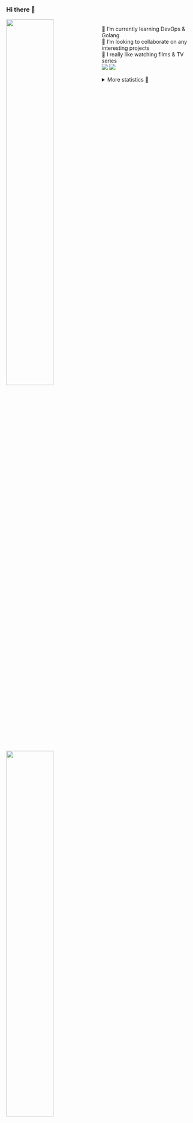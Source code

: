 ### Hi there 👋


[<img align="left" width="50%" src="https://github-readme-stats.vercel.app/api?username=rufusnufus&hide=issues&show_icons=true&count_private=true&theme=transparent&title_color=FF6F40&text_color=FBF9F8&icon_color=F48242&hide_border=true&hide_title=true#gh-dark-mode-only">](https://metrics.lecoq.io/rufusnufus#gh-dark-mode-only)
[<img align="left" width="50%" src="https://github-readme-stats.vercel.app/api?username=rufusnufus&hide=issues&show_icons=true&count_private=true&theme=transparent&title_color=FF6533&text_color=4D4644&icon_color=FF8038&hide_border=true&hide_title=true#gh-light-mode-only">](https://metrics.lecoq.io/rufusnufus#gh-light-mode-only)

<p>
  <br>
  🌱 I’m currently learning DevOps & Golang</br>
  👯 I’m looking to collaborate on any interesting projects</br>
  🎥 I really like watching films & TV series</br>
  <a href="https://linkedin.com/in/rufusnufus"><img src="https://img.shields.io/badge/linkedin-0077B5.svg?style=for-the-badge&logo=linkedin&logoColor=white"/></a>
  <a href="https://t.me/rufusnufus"><img src="https://img.shields.io/badge/-telegram-black?style=for-the-badge&color=blue&logo=telegram"/></a>
</p>

<p text-align="left">
<details>
  <summary>More statistics 👀</summary><br/>

<!--START_SECTION:waka-->
![Code Time](http://img.shields.io/badge/Code%20Time-522%20hrs%2021%20mins-blue)

![Profile Views](http://img.shields.io/badge/Profile%20Views-0-blue)

**I'm an Early 🐤** 

```text
🌞 Morning                8945 commits        ██████░░░░░░░░░░░░░░░░░░░   22.59 % 
🌆 Daytime                23342 commits       ███████████████░░░░░░░░░░   58.94 % 
🌃 Evening                6631 commits        ████░░░░░░░░░░░░░░░░░░░░░   16.74 % 
🌙 Night                  683 commits         ░░░░░░░░░░░░░░░░░░░░░░░░░   01.72 % 
```
📅 **I'm Most Productive on Monday** 

```text
Monday                   8096 commits        █████░░░░░░░░░░░░░░░░░░░░   20.44 % 
Tuesday                  7703 commits        █████░░░░░░░░░░░░░░░░░░░░   19.45 % 
Wednesday                7989 commits        █████░░░░░░░░░░░░░░░░░░░░   20.17 % 
Thursday                 7776 commits        █████░░░░░░░░░░░░░░░░░░░░   19.64 % 
Friday                   6898 commits        ████░░░░░░░░░░░░░░░░░░░░░   17.42 % 
Saturday                 724 commits         ░░░░░░░░░░░░░░░░░░░░░░░░░   01.83 % 
Sunday                   415 commits         ░░░░░░░░░░░░░░░░░░░░░░░░░   01.05 % 
```


📊 **This Week I Spent My Time On** 

```text
💬 Programming Languages: 
Go                       3 hrs 51 mins       ████████████░░░░░░░░░░░░░   46.86 % 
YAML                     1 hr 35 mins        █████░░░░░░░░░░░░░░░░░░░░   19.36 % 
Terraform                57 mins             ███░░░░░░░░░░░░░░░░░░░░░░   11.71 % 
Other                    56 mins             ███░░░░░░░░░░░░░░░░░░░░░░   11.39 % 
Text                     19 mins             █░░░░░░░░░░░░░░░░░░░░░░░░   03.94 % 

🔥 Editors: 
VS Code                  7 hrs 22 mins       ██████████████████████░░░   89.61 % 
iTerm2                   51 mins             ███░░░░░░░░░░░░░░░░░░░░░░   10.39 % 
```

**I Mostly Code in Go** 

```text
Python                   14 repos            ██░░░░░░░░░░░░░░░░░░░░░░░   09.59 % 
Smarty                   10 repos            ██░░░░░░░░░░░░░░░░░░░░░░░   06.85 % 
HCL                      7 repos             █░░░░░░░░░░░░░░░░░░░░░░░░   04.79 % 
Kotlin                   5 repos             █░░░░░░░░░░░░░░░░░░░░░░░░   03.42 % 
HTML                     5 repos             █░░░░░░░░░░░░░░░░░░░░░░░░   03.42 % 
```




 Last Updated on 02/12/2023 01:00:34 UTC
<!--END_SECTION:waka-->

</details>
</p>
